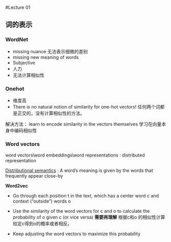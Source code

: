 #Lecture 01

## 词的表示

### WordNet

* missing nuance 无法表示细微的差别
* missing new meaning of words 
* Subjective
* 人力
* 无法计算相似性

### Onehot

* 维度高
* There is no natural notion of similarity for one-hot vectors! 任何两个词都是正交的，没有计算相似性的方法。

解决方法： learn to encode similarity in the vectors themselves 学习在向量本身中编码相似性

### Word vectors

word vectors\word embeddings\word representations : distributed representation

<u>Distributional semantics</u> : A word’s meaning is given
by the words that frequently appear close-by

**Word2vec**
* Go through each position t in the text, which has a center word
c and context (“outside”) words o

*  Use the similarity of the word vectors for c and o to calculate
the probability of o given c (or vice versa) **需要再理解** 根据c和o
的相似性计算给定c得到o的概率或者相反。

*  Keep adjusting the word vectors to maximize this probability




